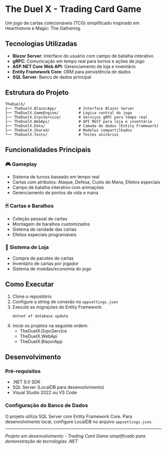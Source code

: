 # The Duel X - Trading Card Game

Um jogo de cartas colecionáveis (TCG) simplificado inspirado em Hearthstone e Magic: The Gathering.

## Tecnologias Utilizadas

- **Blazor Server**: Interface do usuário com campo de batalha interativo
- **gRPC**: Comunicação em tempo real para turnos e ações de jogo  
- **ASP.NET Core Web API**: Gerenciamento de loja e inventário
- **Entity Framework Core**: ORM para persistência de dados
- **SQL Server**: Banco de dados principal

## Estrutura do Projeto

```
TheDuelX/
├── TheDuelX.BlazorApp/          # Interface Blazor Server
├── TheDuelX.GameEngine/         # Lógica central do jogo
├── TheDuelX.GrpcService/        # Serviços gRPC para tempo real
├── TheDuelX.WebApi/             # API REST para loja e inventário
├── TheDuelX.Data/               # Camada de dados (Entity Framework)
├── TheDuelX.Shared/             # Modelos compartilhados
└── TheDuelX.Tests/              # Testes unitários
```

## Funcionalidades Principais

### 🎮 Gameplay
- Sistema de turnos baseado em tempo real
- Cartas com atributos: Ataque, Defesa, Custo de Mana, Efeitos especiais
- Campo de batalha interativo com animações
- Gerenciamento de pontos de vida e mana

### 🃏 Cartas e Baralhos
- Coleção pessoal de cartas
- Montagem de baralhos customizados
- Sistema de raridade das cartas
- Efeitos especiais programáveis

### 🏪 Sistema de Loja
- Compra de pacotes de cartas
- Inventário de cartas por jogador
- Sistema de moedas/economia do jogo

## Como Executar

1. Clone o repositório
2. Configure a string de conexão no `appsettings.json`
3. Execute as migrações do Entity Framework:
   ```bash
   dotnet ef database update
   ```
4. Inicie os projetos na seguinte ordem:
   - TheDuelX.GrpcService
   - TheDuelX.WebApi
   - TheDuelX.BlazorApp

## Desenvolvimento

### Pré-requisitos
- .NET 9.0 SDK
- SQL Server (LocalDB para desenvolvimento)
- Visual Studio 2022 ou VS Code

### Configuração do Banco de Dados
O projeto utiliza SQL Server com Entity Framework Core. Para desenvolvimento local, configure LocalDB no arquivo `appsettings.json`.

---

*Projeto em desenvolvimento - Trading Card Game simplificado para demonstração de tecnologias .NET*